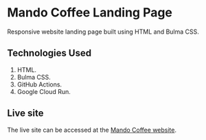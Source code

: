 # Mando Coffee Landing Page

Responsive website landing page built using HTML and Bulma CSS.

## Technologies Used

1. HTML.
1. Bulma CSS.
1. GitHub Actions.
1. Google Cloud Run.

## Live site

The live site can be accessed at the [Mando Coffee website][website].

[website]: https://mando-coffee.s3.co.ke/
